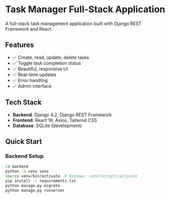 # Task Manager Full-Stack Application

A full-stack task management application built with Django REST Framework and React.

## Features

- ✅ Create, read, update, delete tasks
- ✅ Toggle task completion status
- ✅ Beautiful, responsive UI
- ✅ Real-time updates
- ✅ Error handling
- ✅ Admin interface

## Tech Stack

- **Backend**: Django 4.2, Django REST Framework
- **Frontend**: React 18, Axios, Tailwind CSS
- **Database**: SQLite (development)

## Quick Start

### Backend Setup
```bash
cd backend
python -m venv venv
source venv/bin/activate  # Windows: venv\Scripts\activate
pip install -r requirements.txt
python manage.py migrate
python manage.py runserver